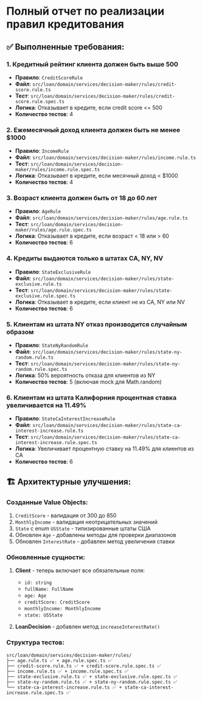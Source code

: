 # Полный отчет по реализации правил кредитования

## ✅ Выполненные требования:

### 1. **Кредитный рейтинг клиента должен быть выше 500**
- **Правило**: `CreditScoreRule`
- **Файл**: `src/loan/domain/services/decision-maker/rules/credit-score.rule.ts`
- **Тест**: `src/loan/domain/services/decision-maker/rules/credit-score.rule.spec.ts`
- **Логика**: Отказывает в кредите, если credit score <= 500
- **Количество тестов**: 4

### 2. **Ежемесячный доход клиента должен быть не менее $1000**
- **Правило**: `IncomeRule`
- **Файл**: `src/loan/domain/services/decision-maker/rules/income.rule.ts`
- **Тест**: `src/loan/domain/services/decision-maker/rules/income.rule.spec.ts`
- **Логика**: Отказывает в кредите, если месячный доход < $1000
- **Количество тестов**: 4

### 3. **Возраст клиента должен быть от 18 до 60 лет**
- **Правило**: `AgeRule`
- **Файл**: `src/loan/domain/services/decision-maker/rules/age.rule.ts`
- **Тест**: `src/loan/domain/services/decision-maker/rules/age.rule.spec.ts`
- **Логика**: Отказывает в кредите, если возраст < 18 или > 60
- **Количество тестов**: 6

### 4. **Кредиты выдаются только в штатах CA, NY, NV**
- **Правило**: `StateExclusiveRule`
- **Файл**: `src/loan/domain/services/decision-maker/rules/state-exclusive.rule.ts`
- **Тест**: `src/loan/domain/services/decision-maker/rules/state-exclusive.rule.spec.ts`
- **Логика**: Отказывает в кредите, если клиент не из CA, NY или NV
- **Количество тестов**: 6

### 5. **Клиентам из штата NY отказ производится случайным образом**
- **Правило**: `StateNyRandomRule`
- **Файл**: `src/loan/domain/services/decision-maker/rules/state-ny-random.rule.ts`
- **Тест**: `src/loan/domain/services/decision-maker/rules/state-ny-random.rule.spec.ts`
- **Логика**: 50% вероятность отказа для клиентов из NY
- **Количество тестов**: 5 (включая mock для Math.random)

### 6. **Клиентам из штата Калифорния процентная ставка увеличивается на 11.49%**
- **Правило**: `StateCaInterestIncreaseRule`
- **Файл**: `src/loan/domain/services/decision-maker/rules/state-ca-interest-increase.rule.ts`
- **Тест**: `src/loan/domain/services/decision-maker/rules/state-ca-interest-increase.rule.spec.ts`
- **Логика**: Увеличивает процентную ставку на 11.49% для клиентов из CA
- **Количество тестов**: 6

## 🏗 Архитектурные улучшения:

### Созданные Value Objects:
1. `CreditScore` - валидация от 300 до 850
2. `MonthlyIncome` - валидация неотрицательных значений
3. `State` с enum `USState` - типизированные штаты США
4. Обновлен `Age` - добавлены методы для проверки диапазонов
5. Обновлен `InterestRate` - добавлен метод увеличения ставки

### Обновленные сущности:
1. **Client** - теперь включает все обязательные поля:
   - `id: string`
   - `fullName: FullName`
   - `age: Age`
   - `creditScore: CreditScore`
   - `monthlyIncome: MonthlyIncome`
   - `state: USState`

2. **LoanDecision** - добавлен метод `increaseInterestRate()`

### Структура тестов:
```
src/loan/domain/services/decision-maker/rules/
├── age.rule.ts ✅ + age.rule.spec.ts ✅
├── credit-score.rule.ts ✅ + credit-score.rule.spec.ts ✅
├── income.rule.ts ✅ + income.rule.spec.ts ✅
├── state-exclusive.rule.ts ✅ + state-exclusive.rule.spec.ts ✅
├── state-ny-random.rule.ts ✅ + state-ny-random.rule.spec.ts ✅
└── state-ca-interest-increase.rule.ts ✅ + state-ca-interest-increase.rule.spec.ts ✅
```